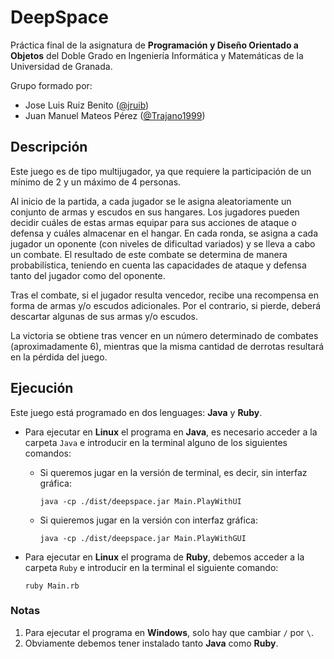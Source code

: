 # DeepSpace

Práctica final de la asignatura de **Programación y Diseño Orientado a Objetos** del Doble Grado en Ingeniería Informática y Matemáticas de la Universidad de Granada.

Grupo formado por:

- Jose Luis Ruiz Benito ([@jruib](https://github.com/jruib))
- Juan Manuel Mateos Pérez ([@Trajano1999](https://github.com/Trajano1999))

## Descripción

Este juego es de tipo multijugador, ya que requiere la participación de un mínimo de 2 y un máximo de 4 personas.

Al inicio de la partida, a cada jugador se le asigna aleatoriamente un conjunto de armas y escudos en sus hangares. Los jugadores pueden decidir cuáles de estas armas equipar para sus acciones de ataque o defensa y cuáles almacenar en el hangar. En cada ronda, se asigna a cada jugador un oponente (con niveles de dificultad variados) y se lleva a cabo un combate. El resultado de este combate se determina de manera probabilística, teniendo en cuenta las capacidades de ataque y defensa tanto del jugador como del oponente.

Tras el combate, si el jugador resulta vencedor, recibe una recompensa en forma de armas y/o escudos adicionales. Por el contrario, si pierde, deberá descartar algunas de sus armas y/o escudos.

La victoria se obtiene tras vencer en un número determinado de combates (aproximadamente 6), mientras que la misma cantidad de derrotas resultará en la pérdida del juego.

## Ejecución

Este juego está programado en dos lenguages: **Java** y **Ruby**.

* Para ejecutar en **Linux** el programa en **Java**, es necesario acceder a la carpeta ``Java`` e introducir en la terminal alguno de los siguientes comandos:

    - Si queremos jugar en la versión de terminal, es decir, sin interfaz gráfica:

        ``java -cp ./dist/deepspace.jar Main.PlayWithUI``

    - Si quieremos jugar en la versión con interfaz gráfica:

        ``java -cp ./dist/deepspace.jar Main.PlayWithGUI``

* Para ejecutar en **Linux** el programa de **Ruby**, debemos acceder a la carpeta ``Ruby`` e introducir en la terminal el siguiente comando:

    ``ruby Main.rb``

### Notas

1. Para ejecutar el programa en **Windows**, solo hay que cambiar ``/`` por ``\``.
2. Obviamente debemos tener instalado tanto **Java** como **Ruby**.
